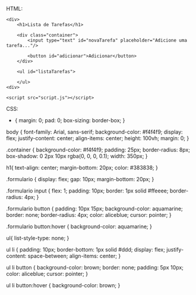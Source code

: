 HTML:
<!DOCTYPE html>
<html lang="en">
<head>
    <meta charset="UTF-8">
    <meta name="viewport" content="width=device-width, initial-scale=1.0">
    <title>Document</title>
    <link rel="stylesheet" href="styles.css">
</head>
<body>

    <div>
        <h1>Lista de Tarefas</h1>

        <div class="container">
            <input type="text" id="novaTarefa" placeholder="Adicione uma tarefa..."/>
            
            <button id="adicionar">Adicionar</button>
        </div>

        <ul id="listaTarefas">

        </ul>
    <div>

    <script src="script.js"></script>
</body>
</html>




CSS:
* {
    margin: 0;
    pad: 0;
    box-sizing: border-box;
}


body {
    font-family: Arial, sans-serif;
    background-color: #f4f4f9;
    display: flex;
    justify-content: center;
    align-items: center;
    height: 100vh;
    margin: 0;
}


.container {
    background-color: #f4f4f9;
    padding: 25px;
    border-radius: 8px;
    box-shadow: 0 2px 10px rgba(0, 0, 0, 0.1);
    width: 350px;
}


h1{
    text-align: center;
    margin-bottom: 20px;
    color: #383838;
}

.formulario {
    display: flex;
    gap: 10px;
    margin-bottom: 20px;
}

.formulario input {
    flex: 1;
    padding: 10px;
    border: 1px solid #ffeeee;
    border-radius: 4px;
}

.formulario button {
    padding: 10px 15px;
    background-color: aquamarine;
    border: none;
    border-radius: 4px;
    color: aliceblue;
    cursor: pointer;
}

.formulario button:hover {
    background-color: aquamarine;
}


ul{
    list-style-type: none;
}


ul li {
    padding: 10px;
    border-bottom: 1px solid #ddd;
    display: flex;
    justify-content: space-between;
    align-items: center;
}


ul li button {
    background-color: brown;
    border: none;
    padding: 5px 10px;
    color: aliceblue;
    cursor: pointer;
}


ul li button:hover {
    background-color: brown;
}
